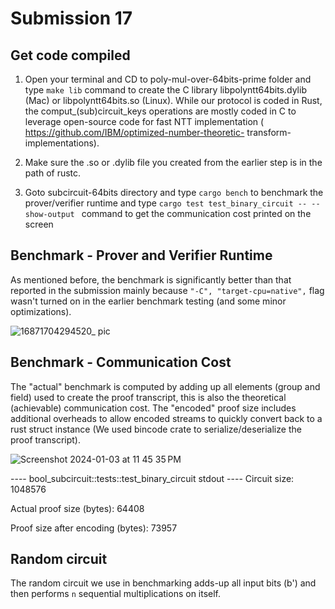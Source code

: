 # Submission 17

## Get code compiled

1. Open your terminal and CD to poly-mul-over-64bits-prime folder and type `make lib` command to create the C library libpolyntt64bits.dylib (Mac) or libpolyntt64bits.so (Linux). While our protocol is coded in Rust, the comput_(sub)circuit_keys operations are mostly coded in C to leverage open-source code for fast NTT implementation ( https://github.com/IBM/optimized-number-theoretic- transform-implementations).

3. Make sure the  .so or .dylib file you created from the earlier step is in the path of rustc.
   
4. Goto subcircuit-64bits directory and type `cargo bench` to benchmark the prover/verifier runtime and type `cargo test test_binary_circuit -- --show-output ` command to get the communication cost printed on the screen

 
## Benchmark - Prover and Verifier Runtime

As mentioned before, the benchmark is significantly better than that reported in the submission mainly because `"-C", "target-cpu=native",` flag wasn't turned on in the earlier benchmark testing (and some minor optimizations).

![16871704294520_ pic](https://github.com/lusecret/lu23/assets/8139291/166a618c-9707-4a7a-9535-597225b5753a)

## Benchmark - Communication Cost

The "actual" benchmark is computed by adding up all elements (group and field) used to create the proof transcript, this is also the theoretical (achievable) communication cost. The "encoded" proof size includes additional overheads to allow encoded streams to quickly convert back to a rust struct instance (We used bincode crate to serialize/deserialize the proof transcript). 

![Screenshot 2024-01-03 at 11 45 35 PM](https://github.com/lusecret/lu23/assets/8139291/2f0a2925-52b0-4743-a20c-501239072f43)

---- bool_subcircuit::tests::test_binary_circuit stdout ----
Circuit size: 1048576

Actual proof size (bytes): 64408

Proof size after encoding (bytes): 73957

## Random circuit

The random circuit we use in benchmarking adds-up all input bits (b') and then performs `n` sequential multiplications on itself.
